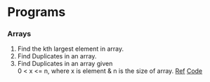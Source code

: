 # Programs
 ### Arrays
  1. Find the kth largest element in array.
  2. Find Duplicates in an array.
  3. Find Duplicates in an array given <br />
     0 < x <= n, where x is element & n is the size of array. [Ref](https://www.youtube.com/watch?v=GeHOlt_QYz8) [Code](https://github.com/Brijesh59/Programming-Questions/blob/master/Array/Program3.java)
